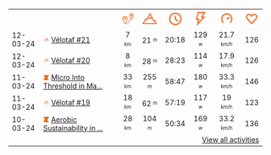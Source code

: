 <table>
    <tr>
        <th></th>
        <th></th>
        <th align="center"><img src="https://raw.githubusercontent.com/robiningelbrecht/strava-activities/master/public/distance.svg" width="30" alt="distance" title="distance"/></th>
        <th align="center"><img src="https://raw.githubusercontent.com/robiningelbrecht/strava-activities/master/public/elevation.svg" width="30" alt="elevation" title="elevation"/></th>
        <th align="center"><img src="https://raw.githubusercontent.com/robiningelbrecht/strava-activities/master/public/time.svg" width="30" alt="time" title="time"/></th>
        <th align="center"><img src="https://raw.githubusercontent.com/robiningelbrecht/strava-activities/master/public/average-watt.svg" width="30" alt="average watts" title="average watts"/></th>
        <th align="center"><img src="https://raw.githubusercontent.com/robiningelbrecht/strava-activities/master/public/average-speed.svg" width="30" alt="average speed" title="average speed"/></th>
        <th align="center"><img src="https://raw.githubusercontent.com/robiningelbrecht/strava-activities/master/public/heart-rate.svg" width="30" alt="average heart rate" title="average heart rate"/></th>
    </tr>
            <tr>
            <td>12-03-24</td>
            <td>
                <img src="https://raw.githubusercontent.com/robiningelbrecht/strava-activities/master/public/activity-ride.svg" width="12" alt="Vélotaf #21" title="Vélotaf #21"/>
<a href="https://www.strava.com/activities/10946902459" title="Kcal: 203 | Gear: None ">Vélotaf #21</a>
            </td>
            <td align="center">7 <sup><sub>km</sub></sup></td>
            <td align="center">21 <sup><sub>m</sub></sup></td>
            <td align="center">20:18</td>
            <td align="center">129 <sup><sub>w</sub></sup></td>
            <td align="center">21.7 <sup><sub>km/h</sub></sup></td>
            <td align="center">126</td>
        </tr>
            <tr>
            <td>12-03-24</td>
            <td>
                <img src="https://raw.githubusercontent.com/robiningelbrecht/strava-activities/master/public/activity-ride.svg" width="12" alt="Vélotaf #20" title="Vélotaf #20"/>
<a href="https://www.strava.com/activities/10944171948" title="Kcal: 264 | Gear: None ">Vélotaf #20</a>
            </td>
            <td align="center">8 <sup><sub>km</sub></sup></td>
            <td align="center">28 <sup><sub>m</sub></sup></td>
            <td align="center">28:23</td>
            <td align="center">114 <sup><sub>w</sub></sup></td>
            <td align="center">17.9 <sup><sub>km/h</sub></sup></td>
            <td align="center">126</td>
        </tr>
            <tr>
            <td>11-03-24</td>
            <td>
                                <img src="https://raw.githubusercontent.com/robiningelbrecht/strava-activities/master/public/activity-virtual-ride-zwift.svg" width="12" alt="Micro Into Threshold in Makuri Islands" title="Micro Into Threshold in Makuri Islands"/>
<a href="https://www.strava.com/activities/10936699245" title="Kcal: 605 | Gear: None ">Micro Into Threshold in Ma...</a>
            </td>
            <td align="center">33 <sup><sub>km</sub></sup></td>
            <td align="center">255 <sup><sub>m</sub></sup></td>
            <td align="center">58:47</td>
            <td align="center">180 <sup><sub>w</sub></sup></td>
            <td align="center">33.3 <sup><sub>km/h</sub></sup></td>
            <td align="center">146</td>
        </tr>
            <tr>
            <td>11-03-24</td>
            <td>
                <img src="https://raw.githubusercontent.com/robiningelbrecht/strava-activities/master/public/activity-ride.svg" width="12" alt="Vélotaf #19" title="Vélotaf #19"/>
<a href="https://www.strava.com/activities/10936325282" title="Kcal: 516 | Gear: None ">Vélotaf #19</a>
            </td>
            <td align="center">18 <sup><sub>km</sub></sup></td>
            <td align="center">62 <sup><sub>m</sub></sup></td>
            <td align="center">57:19</td>
            <td align="center">117 <sup><sub>w</sub></sup></td>
            <td align="center">19 <sup><sub>km/h</sub></sup></td>
            <td align="center">123</td>
        </tr>
            <tr>
            <td>10-03-24</td>
            <td>
                                <img src="https://raw.githubusercontent.com/robiningelbrecht/strava-activities/master/public/activity-virtual-ride-zwift.svg" width="12" alt="Aerobic Sustainability in Watopia" title="Aerobic Sustainability in Watopia"/>
<a href="https://www.strava.com/activities/10933116561" title="Kcal: 490 | Gear: None ">Aerobic Sustainability in ...</a>
            </td>
            <td align="center">28 <sup><sub>km</sub></sup></td>
            <td align="center">104 <sup><sub>m</sub></sup></td>
            <td align="center">50:34</td>
            <td align="center">169 <sup><sub>w</sub></sup></td>
            <td align="center">33.2 <sup><sub>km/h</sub></sup></td>
            <td align="center">136</td>
        </tr>
                <tr>
            <td colspan="8" align="right"><a href="https://github.com/robiningelbrecht/strava-activities#activities">View all activities</a></td>
        </tr>
    </table>
